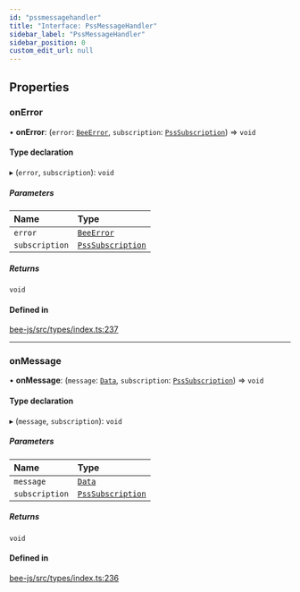 ```yaml
---
id: "pssmessagehandler"
title: "Interface: PssMessageHandler"
sidebar_label: "PssMessageHandler"
sidebar_position: 0
custom_edit_url: null
---
```


## Properties

### onError

• **onError**: (`error`: [`BeeError`](../classes/beeerror.md), `subscription`: [`PssSubscription`](psssubscription.md)) =\> `void`

#### Type declaration

▸ (`error`, `subscription`): `void`

##### Parameters

| Name | Type |
| :------ | :------ |
| `error` | [`BeeError`](../classes/beeerror.md) |
| `subscription` | [`PssSubscription`](psssubscription.md) |

##### Returns

`void`

#### Defined in

[bee-js/src/types/index.ts:237](https://github.com/ethersphere/bee-js/blob/0e69ca1/src/types/index.ts#L237)

___

### onMessage

• **onMessage**: (`message`: [`Data`](data.md), `subscription`: [`PssSubscription`](psssubscription.md)) =\> `void`

#### Type declaration

▸ (`message`, `subscription`): `void`

##### Parameters

| Name | Type |
| :------ | :------ |
| `message` | [`Data`](data.md) |
| `subscription` | [`PssSubscription`](psssubscription.md) |

##### Returns

`void`

#### Defined in

[bee-js/src/types/index.ts:236](https://github.com/ethersphere/bee-js/blob/0e69ca1/src/types/index.ts#L236)

